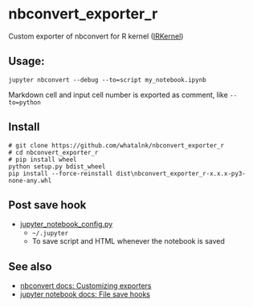 # nbconvert_exporter_r

Custom exporter of nbconvert for R kernel ([IRKernel](https://github.com/IRkernel/IRkernel))

## Usage: 

```
jupyter nbconvert --debug --to=script my_notebook.ipynb
```

Markdown cell and input cell number is exported as comment, like `--to=python`

## Install

```
# git clone https://github.com/whatalnk/nbconvert_exporter_r
# cd nbconvert_exporter_r
# pip install wheel
python setup.py bdist_wheel
pip install --force-reinstall dist\nbconvert_exporter_r-x.x.x-py3-none-any.whl
```
## Post save hook
- [jupyter_notebook_config.py](https://gist.github.com/whatalnk/c8b3207267d798be713ea4a4664e2ccf) 
    - `~/.jupyter`
    - To save script and HTML whenever the notebook is saved

## See also

- [nbconvert docs: Customizing exporters](https://nbconvert.readthedocs.io/en/latest/external_exporters.html)
- [jupyter notebook docs: File save hooks](https://jupyter-notebook.readthedocs.io/en/latest/extending/savehooks.html)
